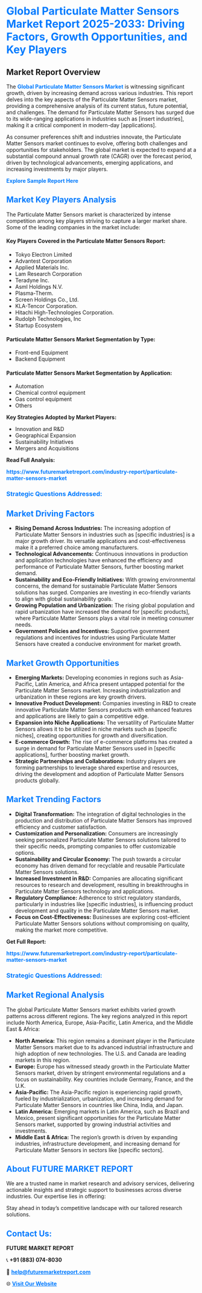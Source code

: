 <h1 style="color: #007BFF;">Global Particulate Matter Sensors Market Report 2025-2033: Driving Factors, Growth Opportunities, and Key Players</h1>

<section id="overview">
<h2>Market Report Overview</h2>
<p>The <a href="https://www.futuremarketreport.com/industry-report/particulate-matter-sensors-market" style="color: #007BFF; text-decoration: none;"><strong>Global Particulate Matter Sensors Market</strong></a> is witnessing significant growth, driven by increasing demand across various industries. This report delves into the key aspects of the Particulate Matter Sensors market, providing a comprehensive analysis of its current status, future potential, and challenges. The demand for Particulate Matter Sensors has surged due to its wide-ranging applications in industries such as [insert industries], making it a critical component in modern-day [applications].</p>
<p>As consumer preferences shift and industries innovate, the Particulate Matter Sensors market continues to evolve, offering both challenges and opportunities for stakeholders. The global market is expected to expand at a substantial compound annual growth rate (CAGR) over the forecast period, driven by technological advancements, emerging applications, and increasing investments by major players.</p>
</section>

<section id="overview">
<p><a href="https://www.futuremarketreport.com/request-sample/reportId=75118" style="color: #007BFF; text-decoration: none;"><strong>Explore Sample Report Here</strong></a></p>
</section>

<section id="key-players">
<h2 style="color: #007BFF;">Market Key Players Analysis</h2>
<p>The Particulate Matter Sensors market is characterized by intense competition among key players striving to capture a larger market share. Some of the leading companies in the market include:</p>
<h4>Key Players Covered in the Particulate Matter Sensors Report:</h4>
<ul><li>Tokyo Electron Limited</li><li>Advantest Corporation</li><li>Applied Materials Inc.</li><li>Lam Research Corporation</li><li>Teradyne Inc.</li><li>Asml Holdings N.V.</li><li>Plasma-Therm.</li><li>Screen Holdings Co., Ltd.</li><li>KLA-Tencor Corporation.</li><li>Hitachi High-Technologies Corporation.</li><li>Rudolph Technologies, Inc</li><li>Startup Ecosystem</li></ul>
<h4>Particulate Matter Sensors Market Segmentation by Type:</h4>
<ul><li>Front-end Equipment</li><li>Backend Equipment</li></ul>

<h4>Particulate Matter Sensors Market Segmentation by Application:</h4>
<ul><li>Automation</li><li>Chemical control equipment</li><li>Gas control equipment</li><li>Others</li></ul>
<p><strong>Key Strategies Adopted by Market Players:</strong></p>
<ul>
<li>Innovation and R&D</li>
<li>Geographical Expansion</li>
<li>Sustainability Initiatives</li>
<li>Mergers and Acquisitions</li>
</ul>
</section>

<section>
<p><strong>Read Full Analysis: </strong></p><a href="https://www.futuremarketreport.com/industry-report/particulate-matter-sensors-market" style="color: #007BFF; text-decoration: none;"><strong>https://www.futuremarketreport.com/industry-report/particulate-matter-sensors-market</strong></a>
<h3 style="color: #007BFF;">Strategic Questions Addressed:</h3>
</section>

<section id="driving-factors">
<h2 style="color: #007BFF;">Market Driving Factors</h2>
<ul>
<li><strong>Rising Demand Across Industries:</strong> The increasing adoption of Particulate Matter Sensors in industries such as [specific industries] is a major growth driver. Its versatile applications and cost-effectiveness make it a preferred choice among manufacturers.</li>
<li><strong>Technological Advancements:</strong> Continuous innovations in production and application technologies have enhanced the efficiency and performance of Particulate Matter Sensors, further boosting market demand.</li>
<li><strong>Sustainability and Eco-Friendly Initiatives:</strong> With growing environmental concerns, the demand for sustainable Particulate Matter Sensors solutions has surged. Companies are investing in eco-friendly variants to align with global sustainability goals.</li>
<li><strong>Growing Population and Urbanization:</strong> The rising global population and rapid urbanization have increased the demand for [specific products], where Particulate Matter Sensors plays a vital role in meeting consumer needs.</li>
<li><strong>Government Policies and Incentives:</strong> Supportive government regulations and incentives for industries using Particulate Matter Sensors have created a conducive environment for market growth.</li>
</ul>
</section>

<section id="growth-opportunities">
<h2 style="color: #007BFF;">Market Growth Opportunities</h2>
<ul>
<li><strong>Emerging Markets:</strong> Developing economies in regions such as Asia-Pacific, Latin America, and Africa present untapped potential for the Particulate Matter Sensors market. Increasing industrialization and urbanization in these regions are key growth drivers.</li>
<li><strong>Innovative Product Development:</strong> Companies investing in R&D to create innovative Particulate Matter Sensors products with enhanced features and applications are likely to gain a competitive edge.</li>
<li><strong>Expansion into Niche Applications:</strong> The versatility of Particulate Matter Sensors allows it to be utilized in niche markets such as [specific niches], creating opportunities for growth and diversification.</li>
<li><strong>E-commerce Growth:</strong> The rise of e-commerce platforms has created a surge in demand for Particulate Matter Sensors used in [specific applications], further boosting market growth.</li>
<li><strong>Strategic Partnerships and Collaborations:</strong> Industry players are forming partnerships to leverage shared expertise and resources, driving the development and adoption of Particulate Matter Sensors products globally.</li>
</ul>
</section>

<section id="trending-factors">
<h2 style="color: #007BFF;">Market Trending Factors</h2>
<ul>
<li><strong>Digital Transformation:</strong> The integration of digital technologies in the production and distribution of Particulate Matter Sensors has improved efficiency and customer satisfaction.</li>
<li><strong>Customization and Personalization:</strong> Consumers are increasingly seeking personalized Particulate Matter Sensors solutions tailored to their specific needs, prompting companies to offer customizable options.</li>
<li><strong>Sustainability and Circular Economy:</strong> The push towards a circular economy has driven demand for recyclable and reusable Particulate Matter Sensors solutions.</li>
<li><strong>Increased Investment in R&D:</strong> Companies are allocating significant resources to research and development, resulting in breakthroughs in Particulate Matter Sensors technology and applications.</li>
<li><strong>Regulatory Compliance:</strong> Adherence to strict regulatory standards, particularly in industries like [specific industries], is influencing product development and quality in the Particulate Matter Sensors market.</li>
<li><strong>Focus on Cost-Effectiveness:</strong> Businesses are exploring cost-efficient Particulate Matter Sensors solutions without compromising on quality, making the market more competitive.</li>
</ul>
</section>

<section>
<p><strong>Get Full Report: </strong></p><a href="https://www.futuremarketreport.com/industry-report/particulate-matter-sensors-market" style="color: #007BFF; text-decoration: none;"><strong>https://www.futuremarketreport.com/industry-report/particulate-matter-sensors-market</strong></a>
<h3 style="color: #007BFF;">Strategic Questions Addressed:</h3>
</section>


<section id="regional-analysis">
<h2 style="color: #007BFF;">Market Regional Analysis</h2>
<p>The global Particulate Matter Sensors market exhibits varied growth patterns across different regions. The key regions analyzed in this report include North America, Europe, Asia-Pacific, Latin America, and the Middle East & Africa:</p>
<ul>
<li><strong>North America:</strong> This region remains a dominant player in the Particulate Matter Sensors market due to its advanced industrial infrastructure and high adoption of new technologies. The U.S. and Canada are leading markets in this region.</li>
<li><strong>Europe:</strong> Europe has witnessed steady growth in the Particulate Matter Sensors market, driven by stringent environmental regulations and a focus on sustainability. Key countries include Germany, France, and the U.K.</li>
<li><strong>Asia-Pacific:</strong> The Asia-Pacific region is experiencing rapid growth, fueled by industrialization, urbanization, and increasing demand for Particulate Matter Sensors in countries like China, India, and Japan.</li>
<li><strong>Latin America:</strong> Emerging markets in Latin America, such as Brazil and Mexico, present significant opportunities for the Particulate Matter Sensors market, supported by growing industrial activities and investments.</li>
<li><strong>Middle East & Africa:</strong> The region’s growth is driven by expanding industries, infrastructure development, and increasing demand for Particulate Matter Sensors in sectors like [specific sectors].</li>
</ul>
</section>

<footer>
<h2 style="color: #007BFF;">About FUTURE MARKET REPORT</h2>
<p>We are a trusted name in market research and advisory services, delivering actionable insights and strategic support to businesses across diverse industries. Our expertise lies in offering:</p>

<p>Stay ahead in today’s competitive landscape with our tailored research solutions.</p>

<h2 style="color: #007BFF;">Contact Us:</h2>
<p><strong>FUTURE MARKET REPORT</strong></p>
<p>📞 <strong>+91 (883) 074-8030</strong></p>
<p>📧 <strong><a href="mailto:help@futuremarketreport.com" style="color: #007BFF;">help@futuremarketreport.com</a></strong></p>
<p>🌐 <strong><a href="https://www.futuremarketreport.com/" style="color: #007BFF;">Visit Our Website</a></strong></p>
</footer>